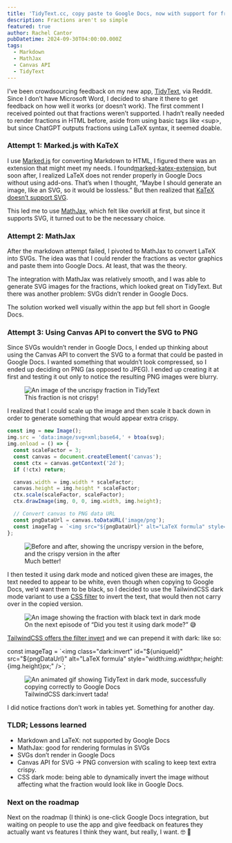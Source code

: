 ```yaml
---
title: 'TidyText.cc, copy paste to Google Docs, now with support for fractions'
description: Fractions aren't so simple
featured: true
author: Rachel Cantor
pubDatetime: 2024-09-30T04:00:00.000Z
tags:
  - Markdown
  - MathJax
  - Canvas API
  - TidyText
---
```


I’ve been crowdsourcing feedback on my new app, [TidyText](https://tidytext.cc), via Reddit. Since I don’t have Microsoft Word, I decided to share it there to get feedback on how well it works (or doesn’t work). The first comment I received pointed out that fractions weren’t supported. I hadn’t really needed to render fractions in HTML before, aside from using basic tags like \<sup>, but since ChatGPT outputs fractions using LaTeX syntax, it seemed doable.

### Attempt 1: Marked.js with KaTeX

I use [Marked.js](https://marked.js.org/) for converting Markdown to HTML, I figured there was an extension that might meet my needs. I found[marked-katex-extension](https://github.com/UziTech/marked-katex-extension/), but soon after, I realized LaTeX does not render properly in Google Docs without using add-ons. That’s when I thought, “Maybe I should generate an image, like an SVG, so it would be lossless.” But then realized that [KaTeX doesn’t support SVG](https://github.com/KaTeX/KaTeX/issues/375). 

This led me to use [MathJax](https://www.mathjax.org), which felt like overkill at first, but since it supports SVG, it turned out to be the necessary choice.

### Attempt 2: MathJax

After the markdown attempt failed, I pivoted to MathJax to convert LaTeX into SVGs. The idea was that I could render the fractions as vector graphics and paste them into Google Docs. At least, that was the theory.

The integration with MathJax was relatively smooth, and I was able to generate SVG images for the fractions, which looked great on TidyText. But there was another problem: SVGs didn’t render in Google Docs. 

The solution worked well visually within the app but fell short in Google Docs.

### Attempt 3: Using Canvas API to convert the SVG to PNG

Since SVGs wouldn’t render in Google Docs, I ended up thinking about using the Canvas API to convert the SVG to a format that could be pasted in Google Docs. I wanted something that wouldn’t look compressed, so I ended up deciding on PNG (as opposed to JPEG). I ended up creating it at first and testing it out only to notice the resulting PNG images were blurry.

<figure>
<img alt='An image of the uncrispy fraction in TidyText' src='https://assets.tina.io/58eba99a-699f-495f-9515-719c6eb8ec87/text-uncrispy.gif'>
<figcaption class='text-center'>This fraction is not crispy!</figcaption>
</figure>

I realized that I could scale up the image and then scale it back down in order to generate something that would appear extra crispy.

```typescript
const img = new Image();
img.src = 'data:image/svg+xml;base64,' + btoa(svg);
img.onload = () => {
  const scaleFactor = 3;
  const canvas = document.createElement('canvas');
  const ctx = canvas.getContext('2d');
  if (!ctx) return;

  canvas.width = img.width * scaleFactor;
  canvas.height = img.height * scaleFactor;
  ctx.scale(scaleFactor, scaleFactor);
  ctx.drawImage(img, 0, 0, img.width, img.height);

  // Convert canvas to PNG data URL
  const pngDataUrl = canvas.toDataURL('image/png');
  const imageTag = `<img src="${pngDataUrl}" alt="LaTeX formula" style="width:${img.width}px; height:${img.height}px;" />`;
};
```

<figure>
<img alt='Before and after, showing the uncrispy version in the before, and the crispy version in the after' src='https://assets.tina.io/58eba99a-699f-495f-9515-719c6eb8ec87/Want that text extra crispy.png'>
<figcaption class='text-center'>Much better!</figcaption>
</figure>

I then tested it using dark mode and noticed given these are images, the text needed to appear to be white, even though when copying to Google Docs, we’d want them to be black, so I decided to use the TailwindCSS dark mode variant to use a [CSS filter](https://developer.mozilla.org/en-US/docs/Web/CSS/filter) to invert the text, that would then not carry over in the copied version.

<figure>
<img alt='An image showing the fraction with black text in dark mode' src='https://assets.tina.io/58eba99a-699f-495f-9515-719c6eb8ec87/Screenshot 2024-09-29 at 10.18.20 PM.png'>
<figcaption class='text-center'>On the next episode of “Did you test it using dark mode?” 😅</figcaption>
</figure>

[TailwindCSS offers the filter ](https://tailwindcss.com/docs/invert)[invert](https://tailwindcss.com/docs/invert) and we can prepend it with dark: like so:

const imageTag = \`\<img class="dark:invert" id="${uniqueId}" src="${pngDataUrl}" alt="LaTeX formula" style="width:${img.width}px; height:${img.height}px;" />\`;

<figure>
<img alt='An animated gif showing TidyText in dark mode, successfully copying correctly to Google Docs' src='https://assets.tina.io/58eba99a-699f-495f-9515-719c6eb8ec87/tada.gif'>
<figcaption class='text-center'>TailwindCSS dark:invert tada!</figcaption>
</figure>

I did notice fractions don’t work in tables yet. Something for another day.

### TLDR; Lessons learned

* Markdown and LaTeX: not supported by Google Docs
* MathJax: good for rendering formulas in SVGs
* SVGs don’t render in Google Docs
* Canvas API for SVG -> PNG conversion with scaling to keep text extra crispy.
* CSS dark mode: being able to dynamically invert the image without affecting what the fraction would look like in Google Docs.

### Next on the roadmap

Next on the roadmap (I think) is one-click Google Docs integration, but waiting on people to use the app and give feedback on features they actually want vs features I think they want, but really, I want. 🤓 🤪
